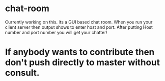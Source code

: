# chat-room
Currently working on this. Its a GUI based chat room. When you run your client server then output shows to enter host and port. After putting Host number and port number you will get your chatter!
# If anybody wants to contribute then don't push directly to master without consult.
